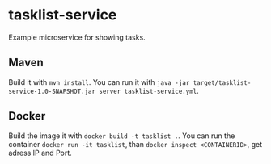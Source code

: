 # tasklist-service
Example microservice for showing tasks.

## Maven
Build it with `mvn install`. You can run it with `java -jar target/tasklist-service-1.0-SNAPSHOT.jar server tasklist-service.yml`.

## Docker
Build the image it with `docker build -t tasklist .`. You can run the container `docker run -it tasklist`, than `docker inspect <CONTAINERID>`, get adress IP and Port.

